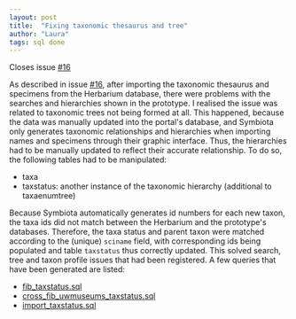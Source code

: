 ```yaml
---
layout: post
title:  "Fixing taxonomic thesaurus and tree"
author: "Laura"
tags: sql done
---
```

Closes issue [#16](https://github.com/arbolitoloco/uw2020/issues/16)

As described in issue [#16](https://github.com/arbolitoloco/uw2020/issues/16), after importing the taxonomic thesaurus and specimens from the Herbarium database, there were problems with the searches and hierarchies shown in the prototype.
I realised the issue was related to taxonomic trees not being formed at all. This happened, because the data was manually updated into the portal's database, and Symbiota only generates taxonomic relationships and hierarchies when importing names and specimens through their graphic interface.
Thus, the hierarchies had to be manually updated to reflect their accurate relationship. To do so, the following tables had to be manipulated:
- taxa
- taxstatus: another instance of the taxonomic hierarchy (additional to taxaenumtree)

Because Symbiota automatically generates id numbers for each new taxon, the taxa ids did not match between the Herbarium and the prototype's databases. Therefore, the taxa status and parent taxon were matched according to the (unique) `sciname` field, with corresponding ids being populated and table `taxstatus` thus correctly updated.
This solved search, tree and taxon profile issues that had been registered.
A few queries that have been generated are listed:
- [fib_taxstatus.sql](/sql/fib_taxstatus.sql)
- [cross_fib_uwmuseums_taxstatus.sql](/sql/cross_fib_uwmuseums_taxstatus.sql)
- [import_taxstatus.sql](/sql/import_taxstatus.sql)